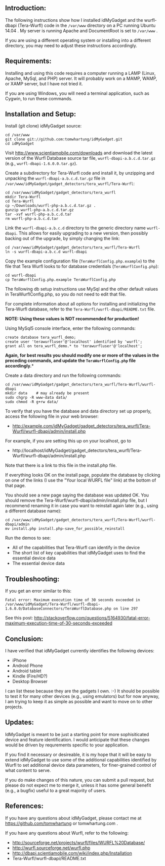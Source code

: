 
## Introduction:

The following instructions show how I installed idMyGadget and the wurfl-dbapi (Tera-Wurfl) code in the `/var/www` directory on a PC running Ubuntu 14.04 .  My server is running Apache and DocumentRoot is set to `/var/www` .

If you are using a different operating system or installing into a different directory, you may need to adjust these instructions accordingly.

## Requirements:

Installing and using this code requires a computer running a LAMP (Linux, Apache, MySql, and PHP) server.  It will probably work on a MAMP, WAMP, or XAMP server, but I have not tried it.

If you are using Windows, you will need a terminal application, such as Cygwin, to run these commands.

## Installation and Setup:

Install (git clone) idMyGadget source:
```
cd /var/www
git clone git://github.com:tomwhartung/idMyGadget.git
cd idMyGadget
```

Visit http://www.scientiamobile.com/downloads and download the latest version of the Wurfl Database source tar file, `wurfl-dbapi-a.b.c.d.tar.gz` (e.g., `wurfl-dbapi-1.6.0.0.tar.gz`).

Create a subdirectory for Tera-Wurfl code and install it, by unzipping and unpacking the `wurfl-dbapi-a.b.c.d.tar.gz` file in `/var/www/idMyGadget/gadget_detectors/tera_wurfl/Tera-Wurfl`:

```
cd /var/www/idMyGadget/gadget_detectors/tera_wurfl
mkdir Tera-Wurfl
cd Tera-Wurfl
cp ~/Downloads/wurfl-php-a.b.c.d.tar.gz .
gunzip wurfl-php-a.b.c.d.tar.gz
tar -xvf wurfl-php-a.b.c.d.tar
rm wurfl-php-a.b.c.d.tar
```

Link the `wurfl-dbapi-a.b.c.d` directory to the generic directory name `wurfl-dbapi`.  This allows for easily upgrading to a new version, then possibly backing out of the upgrade, by simply changing the link:

```
cd /var/www/idMyGadget/gadget_detectors/tera_wurfl/Tera-Wurfl
ln -s wurfl-dbapi-a.b.c.d wurfl-dbapi
```

Copy the example configuration file (`TeraWurflConfig.php.example`) to the file that Tera Wurfl looks to for database credentials (`TeraWurflConfig.php`):

```
cd wurfl-dbapi
cp TeraWurflConfig.php.example TeraWurflConfig.php
```

The following db setup instructions use MySql and the other default values in TeraWurflConfig.php, so you do not need to edit that file.

For complete information about all options for installing and initializing the Tera-Wurfl database, refer to the `Tera-Wurfl/wurfl-dbapi/README.txt` file.

**NOTE: Using these values is NOT recommended for production!**

Using MySql5 console interface, enter the following commands:

```
create database tera_wurfl_demo;
create user 'terawurfluser'@'localhost' identified by 'wurfl';
grant all on tera_wurfl_demo.* to 'terawurfluser'@'localhost';
```

**Again, for best results you should modify one or more of the values in the preceding commands, and update the `TeraWurflConfig.php` file accordingly.***

Create a data directory and run the following commands:

```
cd /var/www/idMyGadget/gadget_detectors/tera_wurfl/Tera-Wurfl/wurfl-dbapi
mkdir data    # may already be present
sudo chgrp -R www-data data/
sudo chmod -R g+rw data/
```

To verify that you have the database and data directory set up properly, access the following file in your web browser:

* http://example.com/idMyGadget/gadget_detectors/tera_wurfl/Tera-Wurfl/wurfl-dbapi/admin/install.php

For example, if you are setting this up on your localhost, go to

* http://localhost/idMyGadget/gadget_detectors/tera_wurfl/Tera-Wurfl/wurfl-dbapi/admin/install.php

Note that there is a link to this file in the install.php file.

If everything looks OK on the install page, populate the database by clicking on one of the links (I use the "Your local WURFL file" link) at the bottom of that page.

You should see a new page saying the database was updated OK.  You should remove the Tera-Wurfl/wurfl-dbapi/admin/install.php file, but I recommend renaming it in case you want to reinstall again later (e.g., using a different database name):

```
cd /var/www/idMyGadget/gadget_detectors/tera_wurfl/Tera-Wurfl/wurfl-dbapi/admin
mv install.php install.php-save_for_possible_reinstall
```

Run the demos to see:

* All of the capabilities that Tera-Wurfl can identify in the device
* The short list of key capabilities that idMyGadget uses to find the essential device data
* The essential device data

## Troubleshooting:

If you get an error similar to this:

```
Fatal error: Maximum execution time of 30 seconds exceeded in /var/www/idMyGadget/Tera-Wurfl/wurfl-dbapi-1.6.0.0/DatabaseConnectors/TeraWurflDatabase.php on line 297
```

See this post: http://stackoverflow.com/questions/5164930/fatal-error-maximum-execution-time-of-30-seconds-exceeded

## Conclusion:

I have verified that idMyGadget currently identifies the following devices:

* iPhone
* Android Phone
* Android tablet
* Kindle (Fire/HD?)
* Desktop Browser

I can list these because they are the gadgets I own.  :-)  It should be possible to test it for many other devices (e.g., using emulators) but for now anyway, I am trying to keep it as simple as possible and want to move on to other projects.

## Updates:

IdMyGadget is meant to be just a starting point for more sophisiticated device and feature identification.  I would anticipate that these changes would be driven by requrements specific to your application.

If you find it necessary or desireable, it is my hope that it will be easy to extend idMyGadget to use some of the additional capabilities identified by Wurfl to set additional device data parameters, for finer-grained control of what content to serve.

If you do make changes of this nature, you can submit a pull request, but please do not expect me to merge it, unless it has some general benefit (e.g., a bugfix) useful to a great majority of users.

## References:

If you have any questions about idMyGadget, please contact me at https://github.com/tomwhartung or tomwhartung.com .

If you have any questions about Wurfl, refer to the following:

* http://sourceforge.net/projects/wurfl/files/WURFL%20Database/
* http://wurfl.sourceforge.net/wurfl.php
* http://dbapi.scientiamobile.com/wiki/index.php/Installation
* Tera-Wurfl/wurfl-dbapi/README.txt

